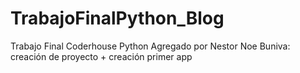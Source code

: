 # TrabajoFinalPython_Blog
Trabajo Final Coderhouse Python
Agregado por Nestor
Noe Buniva: creación de proyecto + creación primer app